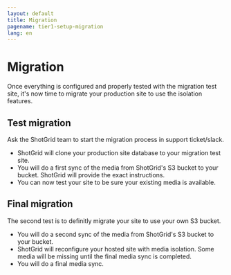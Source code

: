 ```yaml
---
layout: default
title: Migration
pagename: tier1-setup-migration
lang: en
---
```


# Migration

Once everything is configured and properly tested with the migration test site, it's now time to migrate your production site to use the isolation features.

## Test migration

Ask the ShotGrid team to start the migration process in support ticket/slack.

  * ShotGrid will clone your production site database to your migration test site.
  * You will do a first sync of the media from ShotGrid's S3 bucket to your bucket. ShotGrid will provide the exact instructions.
  * You can now test your site to be sure your existing media is available.

## Final migration

The second test is to definitly migrate your site to use your own S3 bucket.

  * You will do a second sync of the media from ShotGrid's S3 bucket to your bucket.
  * ShotGrid will reconfigure your hosted site with media isolation. Some media will be missing until the final media sync is completed.
  * You will do a final media sync.

